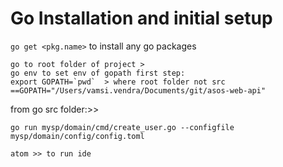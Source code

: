 # Go Installation and initial setup


`go get <pkg.name>` to install any go packages

```
go to root folder of project >
go env to set env of gopath first step:
export GOPATH=`pwd`  > where root folder not src 
==GOPATH="/Users/vamsi.vendra/Documents/git/asos-web-api"
```

from go src folder:>>

```
go run mysp/domain/cmd/create_user.go --configfile mysp/domain/config/config.toml

atom >> to run ide
```